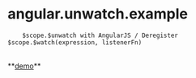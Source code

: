 angular.unwatch.example
====================
    

        $scope.$unwatch with AngularJS / Deregister $scope.$watch(expression, listenerFn)

<br/>
**<a href="https://rawgit.com/burib/angular.unwatch.example/master/index.html" target="_blank">demo</a>**
